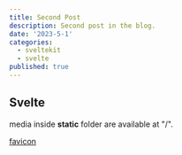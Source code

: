 ```yaml
---
title: Second Post
description: Second post in the blog.
date: '2023-5-1'
categories:
  - sveltekit
  - svelte
published: true
---
```


## Svelte

media inside **static** folder are available at "/".

[favicon](/favicon.png)
